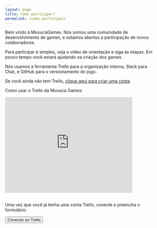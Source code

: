 ```yaml
---
layout: page
title: Como participar?
permalink: /como-participar/
---
```


Bem vindo à MuvucaGames. Nós somos uma comunidade de desenvolvimento de games, e estamos abertos a participação de novos colaboradores.

Para participar é simples, veja o vídeo de orientação e siga as etapas. Em pouco tempo você estará ajudando na criação dos games.

Nós usamos a ferramenta Trello para a organização interna, Slack para Chat, e GitHub para o versionamento do jogo.

Se você ainda não tem Trello, [clique aqui para criar uma conta]( https://trello.com/dibraga/recommend).


Como usar o Trello da Muvuca Games:


<div class="youtube-wrapper">
<iframe width="420" height="315" src="https://www.youtube.com/embed/u2iHXkhq5fQ" frameborder="0" allowfullscreen></iframe>
</div><br />

Uma vez que você já tenha uma conta Trello, conecte e preencha o formulário:

<button id="loggedout">
    <a id="connectLink">Conectar ao Trello</a>
</button>

<div>
<form id="entryform" action="javascript:submitEntryFormX()" hidden>
  Qual area voce pretende atuar:
  <br>
  <input type="radio" name="area" value="0" checked>Artes
  <br>
  <input type="radio" name="area" value="1">GameDesign
  <br>
  <input type="radio" name="area" value="2">Roteiro
  <br>
  <input type="radio" name="area" value="3">Programação
  <br>
  <input type="radio" name="area" value="4">Não sei
  <br>
  <input type="radio" name="area" value="5">Varias áreas (especificar no comentário)
  <br>
  <br>
  Comentário:
  <br>
  <textarea name="comment" rows="5" cols="30"></textarea>
  <br>
  <button >Enviar</button>
</form>
</div>

<div id="success" hidden>Sucesso, um admin te adicionara em breve</div>

<script src="/assets/javascript/jquery.min.js"></script>
<script src="https://api.trello.com/1/client.js?key=3a73bd1b8143e3abe1126410ea9c53a5"></script>
<script src="/assets/javascript/trelloForm.js"></script>
